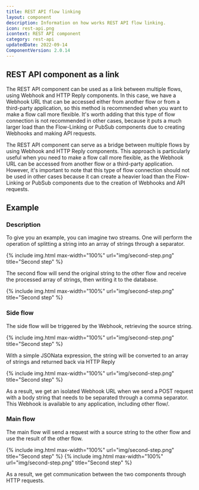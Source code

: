 ```yaml
---
title: REST API flow linking
layout: component
description: Information on how works REST API flow linking.
icon: rest-api.png
icontext: REST API component
category: rest-api
updatedDate: 2022-09-14
ComponentVersion: 2.0.14
---
```


## REST API component as a link

The REST API component can be used as a link between multiple flows, using Webhook and HTTP Reply components. In this case, we have a Webhook URL that can be accessed either from another flow or from a third-party application, so this method is recommended when you want to make a flow call more flexible. It's worth adding that this type of flow connection is not recommended in other cases, because it puts a much larger load than the Flow-Linking or PubSub components due to creating Webhooks and making API requests.

The REST API component can serve as a bridge between multiple flows by using Webhook and HTTP Reply components. This approach is particularly useful when you need to make a flow call more flexible, as the Webhook URL can be accessed from another flow or a third-party application. However, it's important to note that this type of flow connection should not be used in other cases because it can create a heavier load than the Flow-Linking or PubSub components due to the creation of Webhooks and API requests.

## Example

### Description

To give you an example, you can imagine two streams. One will perform the operation of splitting a string into an array of strings through a separator.

{% include img.html max-width="100%" url="img/second-step.png" title="Second step" %}

The second flow will send the original string to the other flow and receive the processed array of strings, then writing it to the database.

{% include img.html max-width="100%" url="img/second-step.png" title="Second step" %}

### Side flow

The side flow will be triggered by the Webhook, retrieving the source string.

{% include img.html max-width="100%" url="img/second-step.png" title="Second step" %}

With a simple JSONata expression, the string will be converted to an array of strings and returned back via HTTP Reply

{% include img.html max-width="100%" url="img/second-step.png" title="Second step" %}

As a result, we get an isolated Webhook URL when we send a POST request with a body string that needs to be separated through a comma separator. This Webhook is available to any application, including other flow/.

### Main flow

The main flow will send a request with a source string to the other flow and use the result of the other flow.

{% include img.html max-width="100%" url="img/second-step.png" title="Second step" %}
{% include img.html max-width="100%" url="img/second-step.png" title="Second step" %}

As a result, we get communication between the two components through HTTP requests.
